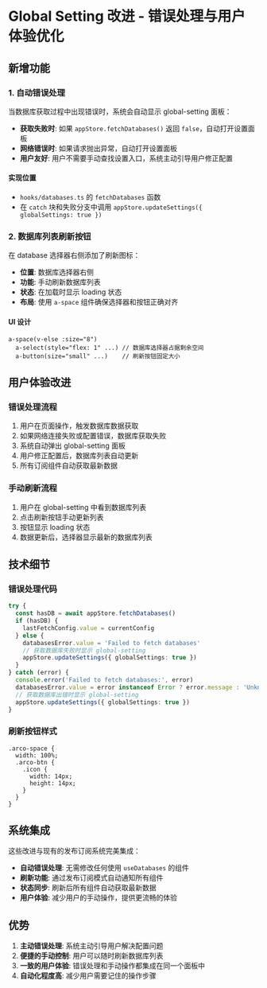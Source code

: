 # Global Setting 改进 - 错误处理与用户体验优化

## 新增功能

### 1. 自动错误处理
当数据库获取过程中出现错误时，系统会自动显示 global-setting 面板：

- **获取失败时**: 如果 `appStore.fetchDatabases()` 返回 `false`，自动打开设置面板
- **网络错误时**: 如果请求抛出异常，自动打开设置面板
- **用户友好**: 用户不需要手动查找设置入口，系统主动引导用户修正配置

#### 实现位置
- `hooks/databases.ts` 的 `fetchDatabases` 函数
- 在 `catch` 块和失败分支中调用 `appStore.updateSettings({ globalSettings: true })`

### 2. 数据库列表刷新按钮
在 database 选择器右侧添加了刷新图标：

- **位置**: 数据库选择器右侧
- **功能**: 手动刷新数据库列表
- **状态**: 在加载时显示 loading 状态
- **布局**: 使用 `a-space` 组件确保选择器和按钮正确对齐

#### UI 设计
```vue
a-space(v-else :size="8")
  a-select(style="flex: 1" ...) // 数据库选择器占据剩余空间
  a-button(size="small" ...)    // 刷新按钮固定大小
```

## 用户体验改进

### 错误处理流程
1. 用户在页面操作，触发数据库数据获取
2. 如果网络连接失败或配置错误，数据库获取失败
3. 系统自动弹出 global-setting 面板
4. 用户修正配置后，数据库列表自动更新
5. 所有订阅组件自动获取最新数据

### 手动刷新流程
1. 用户在 global-setting 中看到数据库列表
2. 点击刷新按钮手动更新列表
3. 按钮显示 loading 状态
4. 数据更新后，选择器显示最新的数据库列表

## 技术细节

### 错误处理代码
```typescript
try {
  const hasDB = await appStore.fetchDatabases()
  if (hasDB) {
    lastFetchConfig.value = currentConfig
  } else {
    databasesError.value = 'Failed to fetch databases'
    // 获取数据库失败时显示 global-setting
    appStore.updateSettings({ globalSettings: true })
  }
} catch (error) {
  console.error('Failed to fetch databases:', error)
  databasesError.value = error instanceof Error ? error.message : 'Unknown error'
  // 获取数据库出错时显示 global-setting
  appStore.updateSettings({ globalSettings: true })
}
```

### 刷新按钮样式
```less
.arco-space {
  width: 100%;
  .arco-btn {
    .icon {
      width: 14px;
      height: 14px;
    }
  }
}
```

## 系统集成

这些改进与现有的发布订阅系统完美集成：

- **自动错误处理**: 无需修改任何使用 `useDatabases` 的组件
- **刷新功能**: 通过发布订阅模式自动通知所有组件
- **状态同步**: 刷新后所有组件自动获取最新数据
- **用户体验**: 减少用户的手动操作，提供更流畅的体验

## 优势

1. **主动错误处理**: 系统主动引导用户解决配置问题
2. **便捷的手动控制**: 用户可以随时刷新数据库列表
3. **一致的用户体验**: 错误处理和手动操作都集成在同一个面板中
4. **自动化程度高**: 减少用户需要记住的操作步骤

